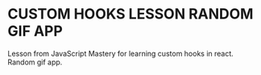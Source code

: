 # CUSTOM HOOKS LESSON RANDOM GIF APP

Lesson from JavaScript Mastery for learning custom hooks in react. Random gif app.

